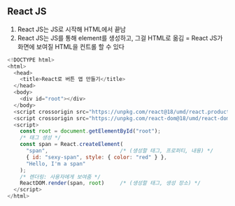 ## React JS
1. React JS는 JS로 시작해 HTML에서 끝남
2. React JS는 JS를 통해 element를 생성하고, 그걸 HTML로 옮김
   = React JS가 화면에 보여질 HTML을 컨트롤 할 수 있다

```js
<!DOCTYPE html>
<html>
  <head>
    <title>React로 버튼 앱 만들기</title>
  </head>
  <body>
    <div id="root"></div>
  </body>
  <script crossorigin src="https://unpkg.com/react@18/umd/react.production.min.js"></script>
  <script crossorigin src="https://unpkg.com/react-dom@18/umd/react-dom.production.min.js"></script>
  <script>
    const root = document.getElementById("root");
    /* 태그 생성 */
    const span = React.createElement(
      "span",                       /* (생성할 태그, 프로퍼티, 내용) */
      { id: "sexy-span", style: { color: "red" } },
      "Hello, I'm a span"
    );
    /* 렌더링: 사용자에게 보여줌 */
    ReactDOM.render(span, root)     /* (생성할 태그, 생성 장소) */
  </script>
</html>
```